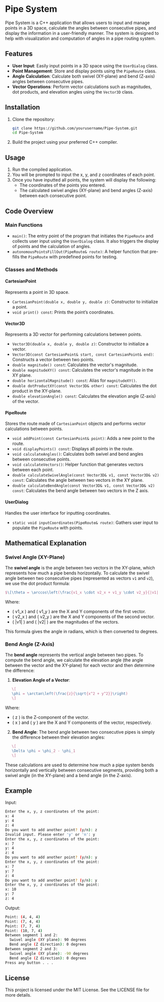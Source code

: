 # Pipe System

Pipe System is a C++ application that allows users to input and manage points in a 3D space, calculate the angles between consecutive pipes, and display the information in a user-friendly manner. The system is designed to help with visualization and computation of angles in a pipe routing system.

## Features

- **User Input**: Easily input points in a 3D space using the `UserDialog` class.
- **Point Management**: Store and display points using the `PipeRoute` class.
- **Angle Calculation**: Calculate both swivel (XY-plane) and bend (Z-axis) angles between consecutive pipes.
- **Vector Operations**: Perform vector calculations such as magnitudes, dot products, and elevation angles using the `Vector3D` class.

## Installation

1. Clone the repository:
    ```bash
    git clone https://github.com/yourusername/Pipe-System.git
    cd Pipe-System
    ```

2. Build the project using your preferred C++ compiler.

## Usage

1. Run the compiled application.
2. You will be prompted to input the x, y, and z coordinates of each point.
3. Once you have inputted all points, the system will display the following:
    - The coordinates of the points you entered.
    - The calculated swivel angles (XY-plane) and bend angles (Z-axis) between each consecutive point.

## Code Overview

### Main Functions

- `main()`: The entry point of the program that initiates the `PipeRoute` and collects user input using the `UserDialog` class. It also triggers the display of points and the calculation of angles.
- `autonomousPointsFillOut(PipeRoute& route)`: A helper function that pre-fills the `PipeRoute` with predefined points for testing.

### Classes and Methods

#### CartesianPoint

Represents a point in 3D space.

- `CartesianPoint(double x, double y, double z)`: Constructor to initialize a point.
- `void print() const`: Prints the point’s coordinates.

#### Vector3D

Represents a 3D vector for performing calculations between points.

- `Vector3D(double x, double y, double z)`: Constructor to initialize a vector.
- `Vector3D(const CartesianPoint& start, const CartesianPoint& end)`: Constructs a vector between two points.
- `double magnitude() const`: Calculates the vector's magnitude.
- `double magnitudeXY() const`: Calculates the vector's magnitude in the XY plane.
- `double horizontalMagnitude() const`: Alias for `magnitudeXY()`.
- `double dotProductXY(const Vector3D& other) const`: Calculates the dot product in the XY-plane.
- `double elevationAngle() const`: Calculates the elevation angle (Z-axis) of the vector.

#### PipeRoute

Stores the route made of `CartesianPoint` objects and performs vector calculations between points.

- `void addPoint(const CartesianPoint& point)`: Adds a new point to the route.
- `void displayPoints() const`: Displays all points in the route.
- `void calculateAngles()`: Calculates both swivel and bend angles between consecutive points.
- `void calculateVectors()`: Helper function that generates vectors between each point.
- `double calculateSwivelAngle(const Vector3D& v1, const Vector3D& v2) const`: Calculates the angle between two vectors in the XY plane.
- `double calculateBendAngle(const Vector3D& v1, const Vector3D& v2) const`: Calculates the bend angle between two vectors in the Z axis.

#### UserDialog

Handles the user interface for inputting coordinates.

- `static void inputCoordinates(PipeRoute& route)`: Gathers user input to populate the `PipeRoute` with points.

## Mathematical Explanation

### Swivel Angle (XY-Plane)
The **swivel angle** is the angle between two vectors in the XY-plane, which represents how much a pipe bends horizontally. To calculate the swivel angle between two consecutive pipes (represented as vectors `v1` and `v2`), we use the dot product formula:

```tex
$\[\theta = \arccos\left(\frac{v1_x \cdot v2_x + v1_y \cdot v2_y}{|v1| \cdot |v2|}\right)\]$
```

Where:
- \( v1_x \) and \( v1_y \) are the X and Y components of the first vector.
- \( v2_x \) and \( v2_y \) are the X and Y components of the second vector.
- \( |v1| \) and \( |v2| \) are the magnitudes of the vectors.

This formula gives the angle in radians, which is then converted to degrees.

### Bend Angle (Z-Axis)
The **bend angle** represents the vertical angle between two pipes. To compute the bend angle, we calculate the elevation angle (the angle between the vector and the XY-plane) for each vector and then determine the difference:

1. **Elevation Angle of a Vector**:
```tex
   \[
   \phi = \arctan\left(\frac{z}{\sqrt{x^2 + y^2}}\right)
   \]
```
   Where:
   - \( z \) is the Z-component of the vector.
   - \( x \) and \( y \) are the X and Y components of the vector, respectively.
   
2. **Bend Angle**:
   The bend angle between two consecutive pipes is simply the difference between their elevation angles:
```tex
   \[
   \Delta \phi = \phi_2 - \phi_1
   \]
```

These calculations are used to determine how much a pipe system bends horizontally and vertically between consecutive segments, providing both a swivel angle (in the XY-plane) and a bend angle (in the Z-axis).

## Example

Input:
```bash
Enter the x, y, z coordinates of the point:
x: 4
y: 4
z: 4
Do you want to add another point? (y/n): z
Invalid input. Please enter 'y' or 'n': y
Enter the x, y, z coordinates of the point:
x: 7
y: 4
z: 4
Do you want to add another point? (y/n): y
Enter the x, y, z coordinates of the point:
x: 7
y: 7
z: 4
Do you want to add another point? (y/n): y
Enter the x, y, z coordinates of the point:
x: 10
y: 7
z: 4
```

Output:
```bash
Point: (4, 4, 4)
Point: (7, 4, 4)
Point: (7, 7, 4)
Point: (10, 7, 4)
Between segment 1 and 2:
  Swivel angle (XY plane): 90 degrees
  Bend angle (Z direction): 0 degrees
Between segment 2 and 3:
  Swivel angle (XY plane): -90 degrees
  Bend angle (Z direction): 0 degrees
Press any button . . .
```

## License

This project is licensed under the MIT License. See the LICENSE file for more details.
